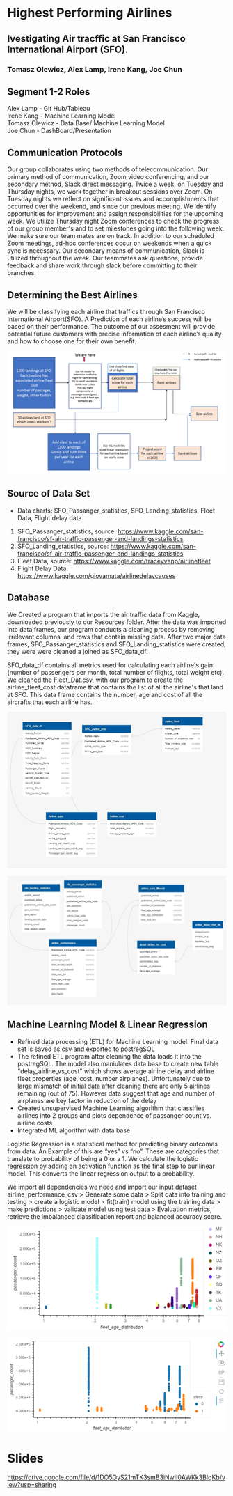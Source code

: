 

# Highest Performing Airlines 
## Ivestigating Air tracffic at San Francisco International Airport (SFO). 
### Tomasz Olewicz, Alex Lamp, Irene Kang, Joe Chun


## Segment 1-2 Roles
Alex Lamp - Git Hub/Tableau   <br>
Irene Kang - Machine Learning Model <br>
Tomasz Olewicz - Data Base/ Machine Learning Model <br>
Joe Chun - DashBoard/Presentation  <br>

## Communication Protocols

Our group collaborates using two methods of telecommunication. Our primary method of communication, Zoom video conferencing, and our secondary method, Slack direct messaging. Twice a week, on Tuesday and Thursday nights, we work together in breakout sessions over Zoom. On Tuesday nights we reflect on significant issues and accomplishments that occurred over the weekend, and since our previous meeting. We identify opportunities for improvement and assign responsibilities for the upcoming week. We utilize Thursday night Zoom conferences to check the progress of our group member's and to set milestones going into the following week. We make sure our team mates are on track. In addition to our scheduled Zoom meetings, ad-hoc conferences occur on weekends when a quick sync is necessary. Our secondary means of communication, Slack is utilized throughout the week. Our teammates ask questions, provide feedback and share work through slack before committing to their branches.


## Determining the Best Airlines
We will be classifying  each airline that traffics through San Francisco International Airport(SFO). A Prediction of each airline’s success will be based on their performance. The outcome of our assesment will provide potential future customers with precise information of each airline’s quality and how to choose one for their own benefit. 

![](/Images/project_workflow.png)


## Source of Data Set
*	Data charts: SFO_Passanger_statistics, SFO_Landing_statistics, Fleet Data, Flight delay data
1.	SFO_Passanger_statistics, source: https://www.kaggle.com/san-francisco/sf-air-traffic-passenger-and-landings-statistics
2.	SFO_Landing_statistics, source: https://www.kaggle.com/san-francisco/sf-air-traffic-passenger-and-landings-statistics
3.	Fleet Data, source: https://www.kaggle.com/traceyvanp/airlinefleet
4.  Flight Delay Data: https://www.kaggle.com/giovamata/airlinedelaycauses

## Database
We Created a program that imports the air traffic data from Kaggle, downloaded previously to our Resources folder. After the data was imported into data frames, our program conducts a cleaning process by removing irrelevant columns, and rows that contain missing data. After two major data frames, SFO_Passanger_statistics and SFO_Landing_statistics were created, they were were cleaned a joined as SFO_data_df. 

SFO_data_df contains all metrics used for calculating each airline's gain: (number of passengers per month, total number of flights, total weight etc). We cleaned the Fleet_Dat.csv, with our program to create the airline_fleet_cost dataframe that contains the list of all the airline's that land at SFO. This data frame contains the number, age and cost of all the aircrafts that each airline has.

![](/Images/QDBD_rev6.JPG)


![](/Images/QDBD_rev7.JPG)

## Machine Learning Model & Linear Regression



* Refined data processing (ETL) for Machine Learning model: Final data set is saved as csv and exported to postregSQL
* The refined ETL program after cleaning the data loads it into the postregSQL. The model also maniulates data base to create new table "delay_airline_vs_cost" which shows average airline delay and airline fleet properties (age, cost, number airplanes). Unfortunately due to large mismatch of initial data after cleaning there are only 5 airlines remaining (out of 75). However data suggest that age and number of airplanes are key factor in reduction of the delay
* Created unsupervised Machine Learning algorithm that classifies airlines into 2 groups and plots dependence of passanger count vs. airline costs
* Integrated ML algorithm with data base

Logistic Regression is a statistical method for predicting binary outcomes from data. An Example of this are “yes” vs “no”.
These are categories that translate to probability of being a 0 or a 1. We calculate the logistic regression by adding an activation function as the final step to our linear model. This converts the linear regression output to a probability.

We import all dependencies we need and import our input dataset airline_performance_csv > Generate some data > Split data into training and testing > create a logistic model > fit(train) model using the training data > make predictions > validate model using test data > Evaluation metrics, retrieve the imbalanced classification report and balanced accuracy score.


![](/Images/fleet_age_passenger_count.png)


![](/Images/fleet_age_passenger_count_class_distribution.png)



# Slides
https://drive.google.com/file/d/1DO5OyS21mTK3smB3iNwiI0AWKk3BIqKb/view?usp=sharing
